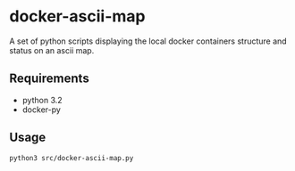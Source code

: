 # docker-ascii-map
A set of python scripts displaying the local docker containers structure and status on an ascii map.

## Requirements

* python 3.2
* docker-py

## Usage

```
python3 src/docker-ascii-map.py

```
